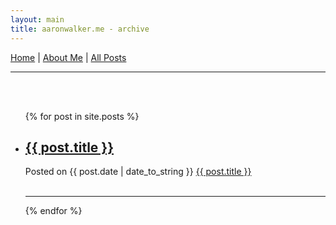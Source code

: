 ```yaml
---
layout: main
title: aaronwalker.me - archive
---
```

<div id="nav">
   <a href="/">Home</a> | <a href="/aboutme.html">About Me</a> | <a href="/archive.html">All Posts</a>
</div>
<hr/>
<br/>
<br/>
<div id="posts">
	<ul>
	{% for post in site.posts %}
	<li>
		<h2><a href="{{ post.url }}">{{ post.title }}</a></h2>
		<div class="posted">Posted on {{ post.date | date_to_string }} <a href="{{ post.url }}#disqus_thread">{{ post.title }}</a></div>
		<br/>
		<hr/>
	</li>
	{% endfor %}
	</ul>
</div>
